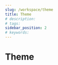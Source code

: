 ```yaml
---
slug: /workspace/theme
title: Theme 
# description: 
# tags: 
sidebar_position: 2
# keywords: 
---
```


# Theme